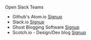 Open Slack Teams

- Github's Atom.io [Signup](http://atom-slack.herokuapp.com/)
- Slack.io [Signup](http://socket.io/slack/)
- Ghost Blogging Software [Signup](https://ghost.org/slack/)
- Scotch.io - Design/Dev blog [Signup](https://scotch-slack.herokuapp.com/)
